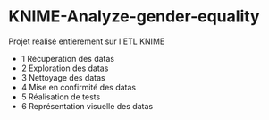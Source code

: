 # KNIME-Analyze-gender-equality

Projet realisé entierement sur l'ETL KNIME

- 1 Récuperation des datas
- 2 Exploration des datas
- 3 Nettoyage des datas
- 4 Mise en confirmité des datas
- 5 Réalisation de tests
- 6 Représentation visuelle des datas


